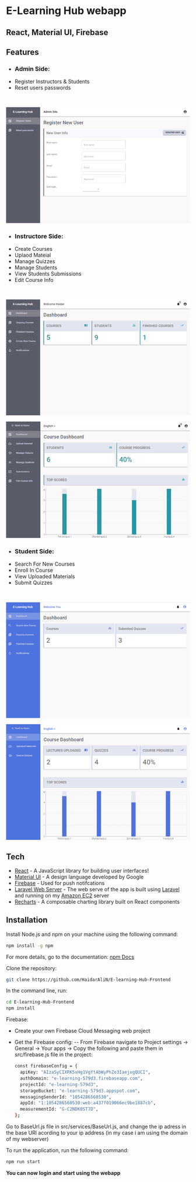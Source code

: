 # E-Learning Hub webapp
## React, Material UI, Firebase

## Features

- ### Admin Side:
- Register Instructors & Students
- Reset users passwords 
<br />
<p align="center"><img src="https://github.com/HaidarAliN/E-learning-Hub-Frontend/blob/main/assets/images/AdminSide.png?raw=true" /></p>

- ### Instructore Side:
- Create Courses
- Uplaod Mateial
- Manage Quizzes
- Manage Students
- View Students Submissions
- Edit Course Info
<br />
<p align="center"><img src="https://github.com/HaidarAliN/E-learning-Hub-Frontend/blob/main/assets/images/InstructorSide.png?raw=true" /></p>
<p align="center"><img src="https://github.com/HaidarAliN/E-learning-Hub-Frontend/blob/main/assets/images/InstructorCourseSide.png?raw=true" /></p>

- ### Student Side:
- Search For New Courses
- Enroll In Course
- View Uploaded Materials
- Submit Quizzes
<br />
<p align="center"><img src="https://github.com/HaidarAliN/E-learning-Hub-Frontend/blob/main/assets/images/StudentSide.png?raw=true" /></p>
<p align="center"><img src="https://github.com/HaidarAliN/E-learning-Hub-Frontend/blob/main/assets/images/StudentCourseSide.png?raw=true" /></p>

## Tech

- [React] - A JavaScript library for building user interfaces!
- [Material UI] - A design language developed by Google
- [Firebase] - Used for push notifcations
- [Laravel Web Server] - The web serve of the app is built using [Laravel] and running on my [Amazon EC2] server
- [Recharts] - A composable charting library built on React components


## Installation

Install Node.js and npm on your machine using the following command:

```sh
npm install -g npm
```
For more details, go to the documentation: [npm Docs]

Clone the repository:

```sh
git clone https://github.com/HaidarAliN/E-learning-Hub-Frontend
```
In the command line, run:

```sh
cd E-learning-Hub-Frontend
npm install
```

Firebase:
- Create your own Firebase Cloud Messaging web project
- Get the Firebase config:
--  From Firebase navigate to Project settings -> General -> Your apps -> Copy the following and paste them in src/firebase.js file in the project:

    ```sh
    const firebaseConfig = {
      apiKey: "AIzaSyCIXRK5xHg1VgYtAbWyPhZe3IaejxgQUCI",
      authDomain: "e-learning-579d3.firebaseapp.com",
      projectId: "e-learning-579d3",
      storageBucket: "e-learning-579d3.appspot.com",
      messagingSenderId: "1054286560530",
      appId: "1:1054286560530:web:a437f019066ec9be1887cb",
      measurementId: "G-C2NDK0ST7D",
    };
    ```
Go to BaseUrl.js file in src/services/BaseUrl.js, and change the ip adress in the base URl acording to your ip address (in my case i am using the domain of my webserver)

To run the application, run the following command:
```sh
npm run start
```
**You can now login and start using the webapp**


[//]: # (These are reference links used in the body of this note and get stripped out when the markdown processor does its job. There is no need to format nicely because it shouldn't be seen. Thanks SO - http://stackoverflow.com/questions/4823468/store-comments-in-markdown-syntax.)

   [React]: <https://reactjs.org/>
   [Material UI]: <https://mui.com/>
   [Firebase]: <https://firebase.google.com/>
   [Laravel Web Server]: <https://github.com/HaidarAliN/E-learning-Hub-server>
   [Laravel]: <https://laravel.com/>
   [Amazon EC2]: <https://aws.amazon.com/ec2/>
   [Recharts]: <https://recharts.org/en-US/>
   [node.js]: <http://nodejs.org>
   [npm Docs]: <https://docs.npmjs.com/>
